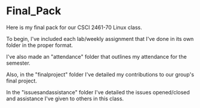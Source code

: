 # Final_Pack

Here is my final pack for our CSCI 2461-70 Linux class.

To begin, I've included each lab/weekly assignment that I've done in its own folder in the proper format.

I've also made an "attendance" folder that outlines my attendance for the semester.

Also, in the "finalproject" folder I've detailed my contributions to our group's final project.

In the "issuesandassistance" folder I've detailed the issues opened/closed and assistance I've given to others in this class.
